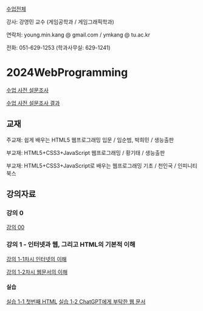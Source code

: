 [수업전체](https://github.com/dknife/dknife.github.io/wiki/Lecture_Homepage)

강사: 강영민 교수 (게임공학과 / 게임그래픽학과)

연락처: young.min.kang @ gmail.com / ymkang @ tu.ac.kr

전화: 051-629-1253 (학과사무실: 629-1241)

# 2024WebProgramming

[수업 사전 설문조사](https://forms.office.com/Pages/ResponsePage.aspx?id=DQSIkWdsW0yxEjajBLZtrQAAAAAAAAAAAAO__fVSsTlUMUM2RE04NUpJU1QyNzREMkk1QlJYODVKVi4u)

[수업 사전 설문조사 결과](https://forms.office.com/Pages/DesignPageV2.aspx?origin=NeoPortalPage&lang=ko-KR&subpage=design&id=DQSIkWdsW0yxEjajBLZtrQAAAAAAAAAAAAO__fVSsTlUMUM2RE04NUpJU1QyNzREMkk1QlJYODVKVi4u&analysis=true)

## 교재

주교재: 쉽게 배우는 HTML5 웹프로그래밍 입문 / 임순범, 박희민 / 생능출판

부교재: HTML5+CSS3+JavaScript 웹프로그래밍 / 황기태 / 생능출판

부교재: HTML5+CSS3+JavaScript로 배우는 웹프로그래밍 기초 / 천인국 / 인피니티북스

## 강의자료

### 강의 0

[강의 00](https://github.com/dknife/2024WebProgramming/raw/main/LN/%EC%9B%B9%20%ED%94%84%EB%A1%9C%EA%B7%B8%EB%9E%98%EB%B0%8D%20%EA%B0%95%EC%9D%98%20%EC%A0%84%EC%B2%B4%20%EC%9A%94%EC%95%BD.pdf)

### 강의 1 - 인터넷과 웹, 그리고 HTML의 기본적 이해

[강의 1-1차시 인터넷의 이해](https://github.com/dknife/2024WebProgramming/raw/main/LN/%EA%B5%90%EC%96%91%20%EC%9B%B9%20%ED%94%84%EB%A1%9C%EA%B7%B8%EB%9E%98%EB%B0%8D%20%EA%B0%95%EC%9D%98%EB%85%B8%ED%8A%B8%201-1.pdf)

[강의 1-2차시 웹문서의 이해](https://github.com/dknife/2024WebProgramming/raw/main/LN/%EA%B5%90%EC%96%91%20%EC%9B%B9%20%ED%94%84%EB%A1%9C%EA%B7%B8%EB%9E%98%EB%B0%8D%20%EA%B0%95%EC%9D%98%EB%85%B8%ED%8A%B8%201-2.pdf)

#### 실습 

[실습 1-1 첫번째 HTML](https://github.com/dknife/2024WebProgramming/blob/main/Ex/Ex01/01_htmlStart.html)
[실습 1-2 ChatGPT에게 부탁한 웹 문서](https://github.com/dknife/2024WebProgramming/blob/main/Ex/Ex01/02_FancyAndComplex.html)
